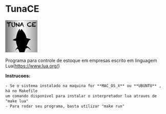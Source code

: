 # TunaCE
<img src="https://raw.githubusercontent.com/matheustomieiro/TunaCE/master/tuna_ce_logo.png"
     alt="TunaCI_icon"
     width="100"
     height="100" />

Programa para controle de estoque em empresas escrito em linguagem Lua(https://www.lua.org/)


**Instrucoes:**

    - Se o sistema instalado na maquina for **MAC_OS_X** ou **UBUNTU** , há no Makefile
    um comando disponivel para instalar o interpretador lua atraves de "make lua"
    - Para rodar seu programa, basta utilizar "make run"
